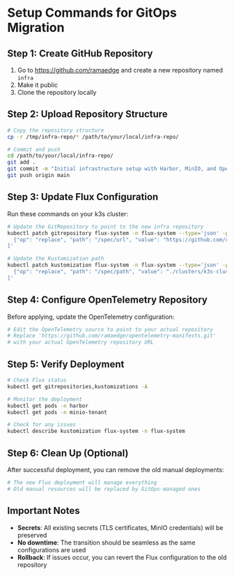# Setup Commands for GitOps Migration

## Step 1: Create GitHub Repository

1. Go to https://github.com/ramaedge and create a new repository named `infra`
2. Make it public
3. Clone the repository locally

## Step 2: Upload Repository Structure

```bash
# Copy the repository structure
cp -r /tmp/infra-repo/* /path/to/your/local/infra-repo/

# Commit and push
cd /path/to/your/local/infra-repo/
git add .
git commit -m "Initial infrastructure setup with Harbor, MinIO, and OpenTelemetry"
git push origin main
```

## Step 3: Update Flux Configuration

Run these commands on your k3s cluster:

```bash
# Update the GitRepository to point to the new infra repository
kubectl patch gitrepository flux-system -n flux-system --type='json' -p='[
  {"op": "replace", "path": "/spec/url", "value": "https://github.com/ramaedge/infra.git"}
]'

# Update the Kustomization path
kubectl patch kustomization flux-system -n flux-system --type='json' -p='[
  {"op": "replace", "path": "/spec/path", "value": "./clusters/k3s-cluster"}
]'
```

## Step 4: Configure OpenTelemetry Repository

Before applying, update the OpenTelemetry configuration:

```bash
# Edit the OpenTelemetry source to point to your actual repository
# Replace 'https://github.com/ramaedge/opentelemetry-manifests.git' 
# with your actual OpenTelemetry repository URL
```

## Step 5: Verify Deployment

```bash
# Check Flux status
kubectl get gitrepositories,kustomizations -A

# Monitor the deployment
kubectl get pods -n harbor
kubectl get pods -n minio-tenant

# Check for any issues
kubectl describe kustomization flux-system -n flux-system
```

## Step 6: Clean Up (Optional)

After successful deployment, you can remove the old manual deployments:

```bash
# The new Flux deployment will manage everything
# Old manual resources will be replaced by GitOps-managed ones
```

## Important Notes

- **Secrets**: All existing secrets (TLS certificates, MinIO credentials) will be preserved
- **No downtime**: The transition should be seamless as the same configurations are used
- **Rollback**: If issues occur, you can revert the Flux configuration to the old repository 